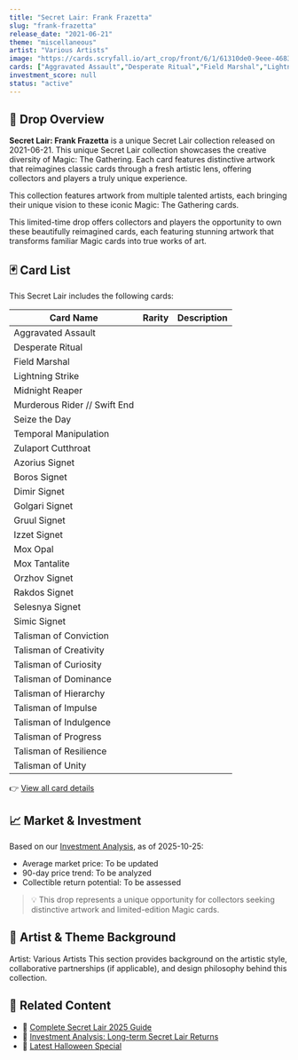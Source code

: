 ```yaml
---
title: "Secret Lair: Frank Frazetta"
slug: "frank-frazetta"
release_date: "2021-06-21"
theme: "miscellaneous"
artist: "Various Artists"
image: "https://cards.scryfall.io/art_crop/front/6/1/61310de0-9eee-4683-83bd-0c8434fde8d1.jpg?1748261866"
cards: ["Aggravated Assault","Desperate Ritual","Field Marshal","Lightning Strike","Midnight Reaper","Murderous Rider // Swift End","Seize the Day","Temporal Manipulation","Zulaport Cutthroat","Azorius Signet","Boros Signet","Dimir Signet","Golgari Signet","Gruul Signet","Izzet Signet","Mox Opal","Mox Tantalite","Orzhov Signet","Rakdos Signet","Selesnya Signet","Simic Signet","Talisman of Conviction","Talisman of Creativity","Talisman of Curiosity","Talisman of Dominance","Talisman of Hierarchy","Talisman of Impulse","Talisman of Indulgence","Talisman of Progress","Talisman of Resilience","Talisman of Unity"]
investment_score: null
status: "active"
---
```


## 💠 Drop Overview
**Secret Lair: Frank Frazetta** is a unique Secret Lair collection released on 2021-06-21. This unique Secret Lair collection showcases the creative diversity of Magic: The Gathering. Each card features distinctive artwork that reimagines classic cards through a fresh artistic lens, offering collectors and players a truly unique experience.

This collection features artwork from multiple talented artists, each bringing their unique vision to these iconic Magic: The Gathering cards.

This limited-time drop offers collectors and players the opportunity to own these beautifully reimagined cards, each featuring stunning artwork that transforms familiar Magic cards into true works of art.

## 🃏 Card List
This Secret Lair includes the following cards:

| Card Name | Rarity | Description |
|-----------|---------|-------------|
| Aggravated Assault |  |  |
| Desperate Ritual |  |  |
| Field Marshal |  |  |
| Lightning Strike |  |  |
| Midnight Reaper |  |  |
| Murderous Rider // Swift End |  |  |
| Seize the Day |  |  |
| Temporal Manipulation |  |  |
| Zulaport Cutthroat |  |  |
| Azorius Signet |  |  |
| Boros Signet |  |  |
| Dimir Signet |  |  |
| Golgari Signet |  |  |
| Gruul Signet |  |  |
| Izzet Signet |  |  |
| Mox Opal |  |  |
| Mox Tantalite |  |  |
| Orzhov Signet |  |  |
| Rakdos Signet |  |  |
| Selesnya Signet |  |  |
| Simic Signet |  |  |
| Talisman of Conviction |  |  |
| Talisman of Creativity |  |  |
| Talisman of Curiosity |  |  |
| Talisman of Dominance |  |  |
| Talisman of Hierarchy |  |  |
| Talisman of Impulse |  |  |
| Talisman of Indulgence |  |  |
| Talisman of Progress |  |  |
| Talisman of Resilience |  |  |
| Talisman of Unity |  |  |

👉 [View all card details](/cards?drop=frank-frazetta)

## 📈 Market & Investment
Based on our [Investment Analysis](/investment/frank-frazetta), as of 2025-10-25:
- Average market price: To be updated
- 90-day price trend: To be analyzed
- Collectible return potential: To be assessed

> 💡 This drop represents a unique opportunity for collectors seeking distinctive artwork and limited-edition Magic cards.

## 🎨 Artist & Theme Background
Artist: Various Artists
This section provides background on the artistic style, collaborative partnerships (if applicable), and design philosophy behind this collection.

## 🔗 Related Content
- 📰 [Complete Secret Lair 2025 Guide](/news/secret-lair-2025-complete-guide)
- 💼 [Investment Analysis: Long-term Secret Lair Returns](/investment)
- 🎃 [Latest Halloween Special](/drops/secret-scare-superdrop-2025)